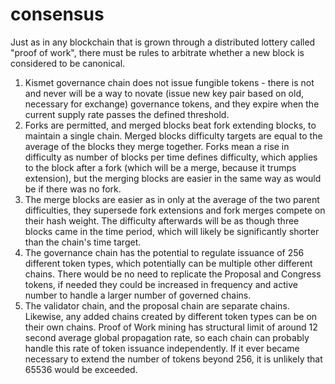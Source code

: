 # consensus

Just as in any blockchain that is grown through a distributed lottery called "proof of work", there must be rules to arbitrate whether a new block is considered to be canonical.

1. Kismet governance chain does not issue fungible tokens - there is not and never will be a way to novate (issue new key pair based on old, necessary for exchange) governance tokens, and they expire when the current supply rate passes the defined threshold.
2. Forks are permitted, and merged blocks beat fork extending blocks, to maintain a single chain. Merged blocks difficulty targets are equal to the average of the blocks they merge together. Forks mean a rise in difficulty as number of blocks per time defines difficulty, which applies to the block after a fork (which will be a merge, because it trumps extension), but the merging blocks are easier in the same way as would be if there was no fork.
3. The merge blocks are easier as in only at the average of the two parent difficulties, they supersede fork extensions and fork merges compete on their hash weight. The difficulty afterwards will be as though three blocks came in the time period, which will likely be significantly shorter than the chain's time target.
4. The governance chain has the potential to regulate issuance of 256 different token types, which potentially can be multiple other different chains. There would be no need to replicate the Proposal and Congress tokens, if needed they could be increased in frequency and active number to handle a larger number of governed chains.
5. The validator chain, and the proposal chain are separate chains. Likewise, any added chains created by different token types can be on their own chains. Proof of Work mining has structural limit of around 12 second average global propagation rate, so each chain can probably handle this rate of token issuance independently. If it ever became necessary to extend the number of tokens beyond 256, it is unlikely that 65536 would be exceeded.